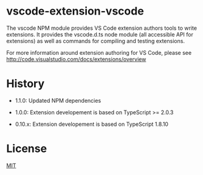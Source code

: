 # vscode-extension-vscode
The vscode NPM module provides VS Code extension authors tools to write extensions. It provides the vscode.d.ts node module (all accessible API for extensions) as well as commands for compiling and testing extensions.

For more information around extension authoring for VS Code, please see http://code.visualstudio.com/docs/extensions/overview

# History

* 1.1.0: Updated NPM dependencies

* 1.0.0: Extension developement is based on TypeScript >= 2.0.3

* 0.10.x: Extension developement is based on TypeScript 1.8.10

# License
[MIT](LICENSE)
